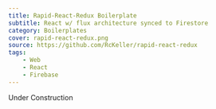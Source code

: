 ```yaml
---
title: Rapid-React-Redux Boilerplate
subtitle: React w/ flux architecture synced to Firestore
category: Boilerplates
cover: rapid-react-redux.png
source: https://github.com/RcKeller/rapid-react-redux
tags:
    - Web
    - React
    - Firebase
---
```


Under Construction